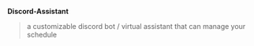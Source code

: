 **Discord-Assistant**
> a customizable discord bot / virtual assistant that can manage your schedule
